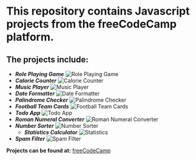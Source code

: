 # This repository contains Javascript projects from the freeCodeCamp platform.

## The projects include:

- **_Role Playing Game_**
  ![Role Playing Game](./images/role-playing-game.png)
- **_Calorie Counter_**
  ![Calorie Counter](./images/calorie-counter.png)
- **_Music Player_**
  ![Music Player](./images/music-player.png)
- **_Date Formatter_**
  ![Date Formatter](./images/date-formatter.png)
- **_Palindrome Checker_**
  ![Palindrome Checker](./images/palindrome.png)
- **_Football Team Cards_**
  ![Football Team Cards](./images/football-team-cards.png)
- **_Todo App_**
  ![Todo App](./images/todo-app.png)
- **_Roman Numeral Converter_**
  ![Roman Numeral Converter](./images/roman-numeral-converter.png)
- **_Number Sorter_**
  ![Number Sorter](./images/number-sorter.png)
  - **_Statistics Calculator_**
    ![Statistics](./images/statistics-calculator.png)
- **_Spam Filter_**
  ![Spam Filter](./images/spam-filter.png)

**Projects can be found at:** [freeCodeCamp](https://www.freecodecamp.org/learn/javascript-algorithms-and-data-structures-v8/)
